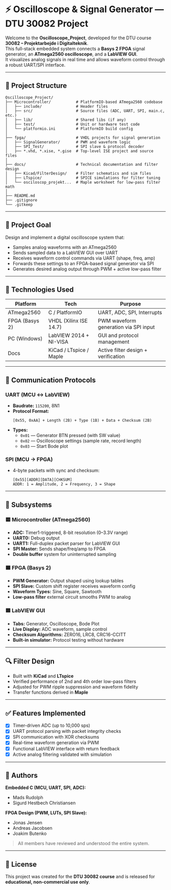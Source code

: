 # ⚡ Oscilloscope & Signal Generator — DTU 30082 Project

Welcome to the **Oscilloscope_Project**, developed for the DTU course **30082 – Projektarbejde i Digitalteknik**.  
This full-stack embedded system connects a **Basys 2 FPGA** signal generator, an **ATmega2560 oscilloscope**, and a **LabVIEW GUI**.  
It visualizes analog signals in real time and allows waveform control through a robust UART/SPI interface.

---

## 📂 Project Structure

```
Oscilloscope_Project/
├── Microcontroller/           # PlatformIO-based ATmega2560 codebase
│   ├── include/               # Header files
│   ├── src/                   # Source files (ADC, UART, SPI, main.c, etc.)
│   ├── lib/                   # Shared libs (if any)
│   ├── test/                  # Unit or hardware test code
│   └── platformio.ini         # PlatformIO build config
│
├── fpga/                      # VHDL projects for signal generation
│   ├── SignalGenerator/       # PWM and waveform logic
│   ├── SPI_Test/              # SPI slave & protocol decoder
│   ├── *.vhd, *.xise, *.gise  # Top-level ISE project and source files
│
├── docs/                      # Technical documentation and filter design
│   ├── Kicad/FilterDesign/    # Filter schematics and sim files
│   ├── LTspice/               # SPICE simulations for filter tuning
│   └── osciloscop_projekt...  # Maple worksheet for low-pass filter math
│
├── README.md
├── .gitignore
└── .gitkeep
```

---

## 🎯 Project Goal

Design and implement a digital oscilloscope system that:
- Samples analog waveforms with an ATmega2560
- Sends sampled data to a LabVIEW GUI over UART
- Receives waveform control commands via UART (shape, freq, amp)
- Forwards these settings to an FPGA-based signal generator via SPI
- Generates desired analog output through PWM + active low-pass filter

---

## 🧰 Technologies Used

| Platform       | Tech                     | Purpose                                |
|----------------|--------------------------|----------------------------------------|
| ATmega2560     | C / PlatformIO           | UART, ADC, SPI, Interrupts             |
| FPGA (Basys 2) | VHDL (Xilinx ISE 14.7)   | PWM waveform generation via SPI input |
| PC (Windows)   | LabVIEW 2014 + NI-VISA   | GUI and protocol management            |
| Docs           | KiCad / LTspice / Maple  | Active filter design + verification    |

---

## 📡 Communication Protocols

### UART (MCU ↔ LabVIEW)
- **Baudrate:** `115200`, 8N1
- **Protocol Format:**
  ```
  [0x55, 0xAA] + Length (2B) + Type (1B) + Data + Checksum (2B)
  ```
- **Types:**
  - `0x01` — Generator BTN pressed (with SW value)
  - `0x02` — Oscilloscope settings (sample rate, record length)
  - `0x03` — Start Bode plot

### SPI (MCU → FPGA)
- 4-byte packets with sync and checksum:
  ```
  [0x55][ADDR][DATA][CHKSUM]
  ADDR: 1 = Amplitude, 2 = Frequency, 3 = Shape
  ```

---

## 🔬 Subsystems

### 🟨 Microcontroller (ATmega2560)
- **ADC:** Timer1-triggered, 8-bit resolution (0–3.3V range)
- **UART0:** Debug output
- **UART1:** Full-duplex packet parser for LabVIEW GUI
- **SPI Master:** Sends shape/freq/amp to FPGA
- **Double buffer** system for uninterrupted sampling

### 🟦 FPGA (Basys 2)
- **PWM Generator:** Output shaped using lookup tables
- **SPI Slave:** Custom shift register receives waveform config
- **Waveform Types:** Sine, Square, Sawtooth
- **Low-pass filter** external circuit smooths PWM to analog

### 🟥 LabVIEW GUI
- **Tabs:** Generator, Oscilloscope, Bode Plot
- **Live Display:** ADC waveform, sample control
- **Checksum Algorithms:** ZERO16, LRC8, CRC16-CCITT
- **Built-in simulator:** Protocol testing without hardware

---

## 🔍 Filter Design

- Built with **KiCad** and **LTspice**
- Verified performance of 2nd and 4th order low-pass filters
- Adjusted for PWM ripple suppression and waveform fidelity
- Transfer functions derived in **Maple**

---

## ✅ Features Implemented

- [x] Timer-driven ADC (up to 10,000 sps)
- [x] UART protocol parsing with packet integrity checks
- [x] SPI communication with XOR checksums
- [x] Real-time waveform generation via PWM
- [x] Functional LabVIEW interface with return feedback
- [x] Active analog filtering validated with simulation

---

## 👥 Authors

**Embedded C (MCU, UART, SPI, ADC):**  
- Mads Rudolph  
- Sigurd Hestbech Christiansen  

**FPGA Design (PWM, LUTs, SPI Slave):**  
- Jonas Jensen  
- Andreas Jacobsen  
- Joakim Butenko

> All members have reviewed and understood the entire system.

---

## 🔐 License

This project was created for the **DTU 30082 course** and is released for **educational, non-commercial use only**.
